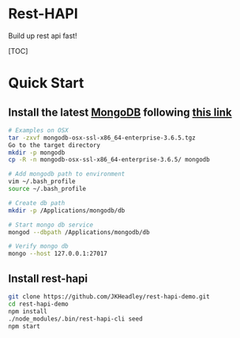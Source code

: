 # Rest-HAPI

Build up rest api fast!

[TOC]

# Quick Start

## Install the latest [MongoDB](https://www.mongodb.com/download-center?&_ga=2.173400227.1846048751.1530057377-1187271852.1530057377#enterprise) following [this link](https://docs.mongodb.com/manual/installation/) 

```bash
# Examples on OSX
tar -zxvf mongodb-osx-ssl-x86_64-enterprise-3.6.5.tgz
Go to the target directory
mkdir -p mongodb
cp -R -n mongodb-osx-ssl-x86_64-enterprise-3.6.5/ mongodb

# Add mongodb path to environment
vim ~/.bash_profile
source ~/.bash_profile

# Create db path
mkdir -p /Applications/mongodb/db

# Start mongo db service
mongod --dbpath /Applications/mongodb/db

# Verify mongo db
mongo --host 127.0.0.1:27017
```

## Install rest-hapi

```bash
git clone https://github.com/JKHeadley/rest-hapi-demo.git
cd rest-hapi-demo
npm install
./node_modules/.bin/rest-hapi-cli seed
npm start
```

